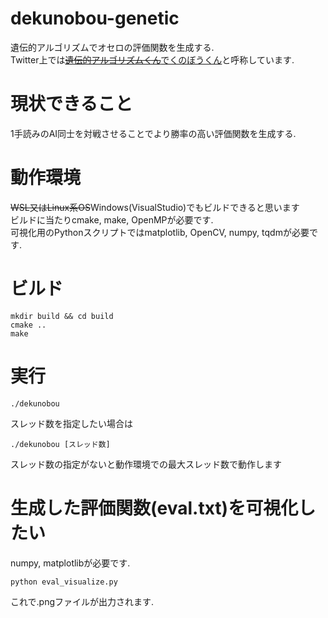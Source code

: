 # dekunobou-genetic
遺伝的アルゴリズムでオセロの評価関数を生成する.  
Twitter上では<del>[遺伝的アルゴリズムくん](https://twitter.com/jj1guj/status/1398257722638835717?s=20)</del>[でくのぼうくん](https://twitter.com/jj1guj/status/1398625513216692230?s=20)と呼称しています.
# 現状できること
1手読みのAI同士を対戦させることでより勝率の高い評価関数を生成する.  
# 動作環境
<del>WSL又はLinux系OS</del>Windows(VisualStudio)でもビルドできると思います  
ビルドに当たりcmake, make, OpenMPが必要です.  
可視化用のPythonスクリプトではmatplotlib, OpenCV, numpy, tqdmが必要です.
# ビルド
```
mkdir build && cd build
cmake ..
make
```
# 実行
```
./dekunobou
```
スレッド数を指定したい場合は
```
./dekunobou [スレッド数]
```
スレッド数の指定がないと動作環境での最大スレッド数で動作します

# 生成した評価関数(eval.txt)を可視化したい
numpy, matplotlibが必要です.
```
python eval_visualize.py
```
これで.pngファイルが出力されます.
